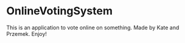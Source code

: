 # OnlineVotingSystem
This is an application to vote online on something. Made by Kate and Przemek. Enjoy! 
